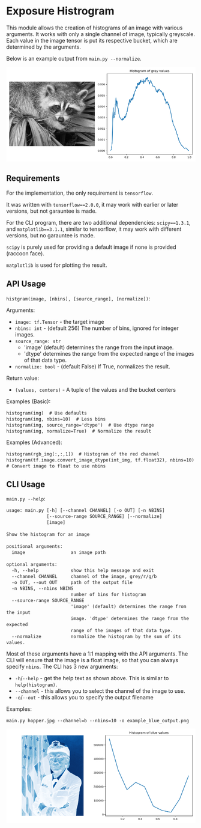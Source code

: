 # Exposure Histrogram

This module allows the creation of histograms of an image with various arguments.
It works with only a single channel of image, typically greyscale. Each value in
the image tensor is put its respective bucket, which are determined by the arguments.

Below is an example output from `main.py --normalize`.

![Example Output](example_output.png)


## Requirements

For the implementation, the only requirement is `tensorflow`.

It was written with `tensorflow==2.0.0`, it may work with earlier or later versions,
but not garauntee is made.

For the CLI program, there are two additional dependencies: `scipy==1.3.1`, and `matplotlib==3.1.1`,
similar to tensorflow, it may work with different versions, but no garauntee is made.

`scipy` is purely used for providing a default image if none is provided (raccoon face).

`matplotlib` is used for plotting the result.

## API Usage

`histgram(image, [nbins], [source_range], [normalize])`:

Arguments:
 - `image: tf.Tensor` - the target image
 - `nbins: int` - (default 256) The number of bins, ignored for integer images.
 - `source_range: str`
   - 'image' (default) determines the range from the input image.
   - 'dtype' determines the range from the expected range of the images of that data type.
 - `normalize: bool` - (default False) If True, normalizes the result.

Return value:
 - `(values, centers)` - A tuple of the values and the bucket centers
 
Examples (Basic):
```
histogram(img)  # Use defaults
histogram(img, nbins=10)  # Less bins
histogram(img, source_range='dtype')  # Use dtype range
histogram(img, normalize=True)  # Normalize the result
```

Examples (Advanced):
```
histogram(rgb_img[:,:,1])  # Histogram of the red channel
histogram(tf.image.convert_image_dtype(int_img, tf.float32), nbins=10)  # Convert image to float to use nbins
```

## CLI Usage

`main.py --help`:
```
usage: main.py [-h] [--channel CHANNEL] [-o OUT] [-n NBINS]
               [--source-range SOURCE_RANGE] [--normalize]
               [image]

Show the histogram for an image

positional arguments:
  image                 an image path

optional arguments:
  -h, --help            show this help message and exit
  --channel CHANNEL     channel of the image, grey/r/g/b
  -o OUT, --out OUT     path of the output file
  -n NBINS, --nbins NBINS
                        number of bins for histogram
  --source-range SOURCE_RANGE
                        'image' (default) determines the range from the input
                        image. 'dtype' determines the range from the expected
                        range of the images of that data type.
  --normalize           normalize the histogram by the sum of its values.
```

Most of these arguments have a 1:1 mapping with the API arguments.
The CLI will ensure that the image is a float image, so that you can always
specify `nbins`. The CLI has 3 new arguments:
 - `-h`/`--help` - get the help text as shown above. This is similar to `help(histogram)`.
 - `--channel` - this allows you to select the channel of the image to use.
 - `-o`/`--out` - this allows you to specify the output filename

Examples:
```
main.py hopper.jpg --channel=b --nbins=10 -o example_blue_output.png
```

![Example Blue_Output](example_blue_output.png)